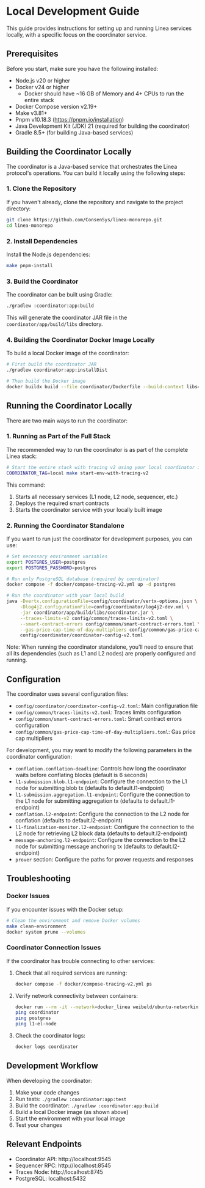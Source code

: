 # Local Development Guide

This guide provides instructions for setting up and running Linea services locally, with a specific focus on the coordinator service.

## Prerequisites

Before you start, make sure you have the following installed:

- Node.js v20 or higher
- Docker v24 or higher
  - Docker should have ~16 GB of Memory and 4+ CPUs to run the entire stack
- Docker Compose version v2.19+
- Make v3.81+
- Pnpm v10.18.3 (https://pnpm.io/installation)
- Java Development Kit (JDK) 21 (required for building the coordinator)
- Gradle 8.5+ (for building Java-based services)

## Building the Coordinator Locally

The coordinator is a Java-based service that orchestrates the Linea protocol's operations. You can build it locally using the following steps:

### 1. Clone the Repository

If you haven't already, clone the repository and navigate to the project directory:

```bash
git clone https://github.com/ConsenSys/linea-monorepo.git
cd linea-monorepo
```

### 2. Install Dependencies

Install the Node.js dependencies:

```bash
make pnpm-install
```

### 3. Build the Coordinator

The coordinator can be built using Gradle:

```bash
./gradlew :coordinator:app:build
```

This will generate the coordinator JAR file in the `coordinator/app/build/libs` directory.

### 4. Building the Coordinator Docker Image Locally

To build a local Docker image of the coordinator:

```bash
# First build the coordinator JAR
./gradlew coordinator:app:installDist

# Then build the Docker image
docker buildx build --file coordinator/Dockerfile --build-context libs=./coordinator/app/build/install/coordinator/lib --tag consensys/linea-coordinator:local .
```

## Running the Coordinator Locally

There are two main ways to run the coordinator:

### 1. Running as Part of the Full Stack

The recommended way to run the coordinator is as part of the complete Linea stack:

```bash
# Start the entire stack with tracing v2 using your local coordinator image
COORDINATOR_TAG=local make start-env-with-tracing-v2
```

This command:
1. Starts all necessary services (L1 node, L2 node, sequencer, etc.)
2. Deploys the required smart contracts
3. Starts the coordinator service with your locally built image

### 2. Running the Coordinator Standalone

If you want to run just the coordinator for development purposes, you can use:

```bash
# Set necessary environment variables
export POSTGRES_USER=postgres
export POSTGRES_PASSWORD=postgres

# Run only PostgreSQL database (required by coordinator)
docker compose -f docker/compose-tracing-v2.yml up -d postgres

# Run the coordinator with your local build
java -Dvertx.configurationFile=config/coordinator/vertx-options.json \
     -Dlog4j2.configurationFile=config/coordinator/log4j2-dev.xml \
     -jar coordinator/app/build/libs/coordinator.jar \
     --traces-limits-v2 config/common/traces-limits-v2.toml \
     --smart-contract-errors config/common/smart-contract-errors.toml \
     --gas-price-cap-time-of-day-multipliers config/common/gas-price-cap-time-of-day-multipliers.toml \
     config/coordinator/coordinator-config-v2.toml
```

Note: When running the coordinator standalone, you'll need to ensure that all its dependencies (such as L1 and L2 nodes) are properly configured and running.

## Configuration

The coordinator uses several configuration files:

- `config/coordinator/coordinator-config-v2.toml`: Main configuration file
- `config/common/traces-limits-v2.toml`: Traces limits configuration
- `config/common/smart-contract-errors.toml`: Smart contract errors configuration
- `config/common/gas-price-cap-time-of-day-multipliers.toml`: Gas price cap multipliers

For development, you may want to modify the following parameters in the coordinator configuration:

- `conflation.conflation-deadline`: Controls how long the coordinator waits before conflating blocks (default is 6 seconds)
- `l1-submission.blob.l1-endpoint`: Configure the connection to the L1 node for submitting blob tx (defaults to default.l1-endpoint)
- `l1-submission.aggregation.l1-endpoint`: Configure the connection to the L1 node for submitting aggregation tx (defaults to default.l1-endpoint)
- `conflation.l2-endpoint`: Configure the connection to the L2 node for conflation (defaults to default.l2-endpoint)
- `l1-finalization-monitor.l2-endpoint`: Configure the connection to the L2 node for retrieving L2 block data (defaults to default.l2-endpoint)
- `message-anchoring.l2-endpoint`: Configure the connection to the L2 node for submitting message anchoring tx (defaults to default.l2-endpoint)
- `prover` section: Configure the paths for prover requests and responses

## Troubleshooting

### Docker Issues

If you encounter issues with the Docker setup:

```bash
# Clean the environment and remove Docker volumes
make clean-environment
docker system prune --volumes
```

### Coordinator Connection Issues

If the coordinator has trouble connecting to other services:

1. Check that all required services are running:
   ```bash
   docker compose -f docker/compose-tracing-v2.yml ps
   ```

2. Verify network connectivity between containers:
   ```bash
   docker run --rm -it --network=docker_linea weibeld/ubuntu-networking bash
   ping coordinator
   ping postgres
   ping l1-el-node
   ```

3. Check the coordinator logs:
   ```bash
   docker logs coordinator
   ```

## Development Workflow

When developing the coordinator:

1. Make your code changes
2. Run tests: `./gradlew :coordinator:app:test`
3. Build the coordinator: `./gradlew :coordinator:app:build`
4. Build a local Docker image (as shown above)
5. Start the environment with your local image
6. Test your changes

## Relevant Endpoints

- Coordinator API: http://localhost:9545
- Sequencer RPC: http://localhost:8545
- Traces Node: http://localhost:8745
- PostgreSQL: localhost:5432
